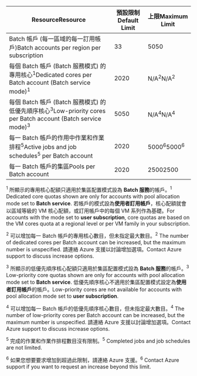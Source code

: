 | <span data-ttu-id="c3a74-101">**Resource**</span><span class="sxs-lookup"><span data-stu-id="c3a74-101">**Resource**</span></span> | <span data-ttu-id="c3a74-102">**預設限制**</span><span class="sxs-lookup"><span data-stu-id="c3a74-102">**Default Limit**</span></span> | <span data-ttu-id="c3a74-103">**上限**</span><span class="sxs-lookup"><span data-stu-id="c3a74-103">**Maximum Limit**</span></span> |
| --- | --- | --- |
| <span data-ttu-id="c3a74-104">Batch 帳戶 (每一區域的每一訂用帳戶)</span><span class="sxs-lookup"><span data-stu-id="c3a74-104">Batch accounts per region per subscription</span></span> | <span data-ttu-id="c3a74-105">3</span><span class="sxs-lookup"><span data-stu-id="c3a74-105">3</span></span> |<span data-ttu-id="c3a74-106">50</span><span class="sxs-lookup"><span data-stu-id="c3a74-106">50</span></span> |
| <span data-ttu-id="c3a74-107">每個 Batch 帳戶 (Batch 服務模式) 的專用核心<sup>1</sup></span><span class="sxs-lookup"><span data-stu-id="c3a74-107">Dedicated cores per Batch account (Batch service mode)<sup>1</sup></span></span> | <span data-ttu-id="c3a74-108">20</span><span class="sxs-lookup"><span data-stu-id="c3a74-108">20</span></span> | <span data-ttu-id="c3a74-109">N/A<sup>2</sup></span><span class="sxs-lookup"><span data-stu-id="c3a74-109">N/A<sup>2</sup></span></span> |
| <span data-ttu-id="c3a74-110">每個 Batch 帳戶 (Batch 服務模式) 的低優先順序核心<sup>3</sup></span><span class="sxs-lookup"><span data-stu-id="c3a74-110">Low-priority cores per Batch account (Batch service mode)<sup>3</sup></span></span> | <span data-ttu-id="c3a74-111">50</span><span class="sxs-lookup"><span data-stu-id="c3a74-111">50</span></span> | <span data-ttu-id="c3a74-112">N/A<sup>4</sup></span><span class="sxs-lookup"><span data-stu-id="c3a74-112">N/A<sup>4</sup></span></span> |
| <span data-ttu-id="c3a74-113">每一 Batch 帳戶的作用中作業和作業排程<sup>5</sup></span><span class="sxs-lookup"><span data-stu-id="c3a74-113">Active jobs and job schedules<sup>5</sup> per Batch account</span></span> | <span data-ttu-id="c3a74-114">20</span><span class="sxs-lookup"><span data-stu-id="c3a74-114">20</span></span> | <span data-ttu-id="c3a74-115">5000<sup>6</sup></span><span class="sxs-lookup"><span data-stu-id="c3a74-115">5000<sup>6</sup></span></span> |
| <span data-ttu-id="c3a74-116">每一 Batch 帳戶的集區</span><span class="sxs-lookup"><span data-stu-id="c3a74-116">Pools per Batch account</span></span> | <span data-ttu-id="c3a74-117">20</span><span class="sxs-lookup"><span data-stu-id="c3a74-117">20</span></span> | <span data-ttu-id="c3a74-118">2500</span><span class="sxs-lookup"><span data-stu-id="c3a74-118">2500</span></span> |

<span data-ttu-id="c3a74-119"><sup>1</sup> 所顯示的專用核心配額只適用於集區配置模式設為 **Batch 服務**的帳戶。</span><span class="sxs-lookup"><span data-stu-id="c3a74-119"><sup>1</sup> Dedicated core quotas shown are only for accounts with pool allocation mode set to **Batch service**.</span></span> <span data-ttu-id="c3a74-120">若帳戶的模式設為**使用者訂用帳戶**，核心配額就會以區域等級的 VM 核心配額，或訂用帳戶中的每個 VM 系列作為基礎。</span><span class="sxs-lookup"><span data-stu-id="c3a74-120">For accounts with the mode set to **user subscription**, core quotas are based on the VM cores quota at a regional level or per VM family in your subscription.</span></span>

<span data-ttu-id="c3a74-121"><sup>2</sup> 可以增加每一 Batch 帳戶的專用核心數目，但未指定最大數目。</span><span class="sxs-lookup"><span data-stu-id="c3a74-121"><sup>2</sup> The number of dedicated cores per Batch account can be increased, but the maximum number is unspecified.</span></span> <span data-ttu-id="c3a74-122">請連絡 Azure 支援以討論增加選項。</span><span class="sxs-lookup"><span data-stu-id="c3a74-122">Contact Azure support to discuss increase options.</span></span>

<span data-ttu-id="c3a74-123"><sup>3</sup> 所顯示的低優先順序核心配額只適用於集區配置模式設為 **Batch 服務**的帳戶。</span><span class="sxs-lookup"><span data-stu-id="c3a74-123"><sup>3</sup> Low-priority core quotas shown are only for accounts with pool allocation mode set to **Batch service**.</span></span> <span data-ttu-id="c3a74-124">低優先順序核心不適用於集區配置模式設定為**使用者訂用帳戶**的帳戶。</span><span class="sxs-lookup"><span data-stu-id="c3a74-124">Low-priority cores are not available for accounts with pool allocation mode set to **user subscription**.</span></span>

<span data-ttu-id="c3a74-125"><sup>4</sup> 可以增加每一 Batch 帳戶的低優先順序核心數目，但未指定最大數目。</span><span class="sxs-lookup"><span data-stu-id="c3a74-125"><sup>4</sup> The number of low-priority cores per Batch account can be increased, but the maximum number is unspecified.</span></span> <span data-ttu-id="c3a74-126">請連絡 Azure 支援以討論增加選項。</span><span class="sxs-lookup"><span data-stu-id="c3a74-126">Contact Azure support to discuss increase options.</span></span>

<span data-ttu-id="c3a74-127"><sup>5</sup> 完成的作業和作業作排程數目沒有限制。</span><span class="sxs-lookup"><span data-stu-id="c3a74-127"><sup>5</sup> Completed jobs and job schedules are not limited.</span></span>

<span data-ttu-id="c3a74-128"><sup>6</sup> 如果您想要要求增加到超過此限制，請連絡 Azure 支援。</span><span class="sxs-lookup"><span data-stu-id="c3a74-128"><sup>6</sup> Contact Azure support if you want to request an increase beyond this limit.</span></span>
